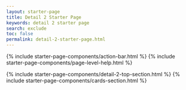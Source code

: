 ```yaml
---
layout: starter-page
title: Detail 2 Starter Page
keywords: detail 2 starter page
search: exclude
toc: false
permalink: detail-2-starter-page.html
---
```


{% include starter-page-components/action-bar.html %}
{% include starter-page-components/page-level-help.html %}
<div class="fd-page__content">
    {% include starter-page-components/detail-2-top-section.html %}
    {% include starter-page-components/cards-section.html %}
</div>
